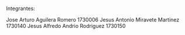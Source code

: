 Integrantes:

Jose Arturo Aguilera Romero 1730006
Jesus Antonio Miravete Martinez 1730140
Jesus Alfredo Andrio Rodriguez 1730150
